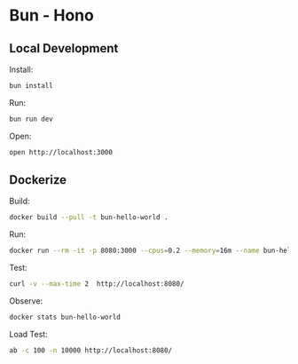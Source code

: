 # Bun - Hono

## Local Development

Install:
```sh
bun install
```

Run:
```sh
bun run dev
```

Open:
```sh
open http://localhost:3000
```

## Dockerize

Build:
```sh
docker build --pull -t bun-hello-world .
```

Run:
```sh
docker run --rm -it -p 8080:3000 --cpus=0.2 --memory=16m --name bun-hello-world docker.io/library/bun-hello-world
```

Test:
```sh
curl -v --max-time 2  http://localhost:8080/
```

Observe:
```sh
docker stats bun-hello-world
```

Load Test:
```sh
ab -c 100 -n 10000 http://localhost:8080/
```

